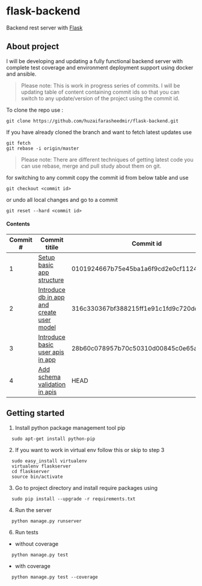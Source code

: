 # flask-backend

Backend rest server with [Flask](http://flask.pocoo.org/)

## About project
I will be developing and updating a fully functional backend server with complete test coverage and environment deployment support using docker and ansible.

> Please note: This is work in progress series of commits. I will be updating table of content containing commit ids so that you can switch to any update/version of the project using the commit id.

To clone the repo use :
```
git clone https://github.com/huzaifarasheedmir/flask-backend.git
```
If you have already cloned the branch and want to fetch latest updates use 
```
git fetch
git rebase -i origin/master
```
> Please note: There are different techniques of getting latest code you can use rebase, merge and pull study about them on git.

for switching to any commit copy the commit id from below table and use
```
git checkout <commit id>
```
or undo all local changes and go to a commit
```
git reset --hard <commit id>
```
#### Contents


| Commit # |    Commit titile               | Commit id |
|------|---------------------------|---------|
| 1  | [Setup basic app structure](https://github.com/huzaifarasheedmir/flask-backend/commit/0101924667b75e45ba1a6f9cd2e0cf1124a996c3)|0101924667b75e45ba1a6f9cd2e0cf1124a996c3|
| 2  | [Introduce db in app and create user model](https://github.com/huzaifarasheedmir/flask-backend/commit/316c330367bf388215ff1e91c1fd9c720ddbd4ef)|316c330367bf388215ff1e91c1fd9c720ddbd4ef|
| 3  | [Introduce basic user apis in app](https://github.com/huzaifarasheedmir/flask-backend/commit/28b60c078957b70c50310d00845c0e65ac734e6f)|28b60c078957b70c50310d00845c0e65ac734e6f|
| 4  | [Add schema validation in apis](https://github.com/huzaifarasheedmir/flask-backend/commit/HEAD)|HEAD|
## Getting started

1. Install python package management tool pip

  ```
    sudo apt-get install python-pip
  ```

2. If you want to work in virtual env follow this or skip to step 3

  ```
    sudo easy_install virtualenv
    virtualenv flaskserver
    cd flaskserver
    source bin/activate
  ```
3. Go to project directory and install require packages using

  ```
    sudo pip install --upgrade -r requirements.txt
  ```
4. Run the server

  ```
    python manage.py runserver
  ```
6. Run tests
  
  * without coverage
  ```
    python manage.py test
  ```
  * with coverage
  ```
    python manage.py test --coverage
  ```